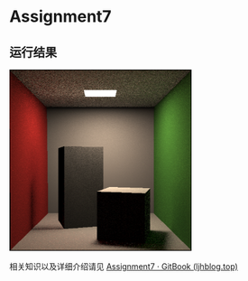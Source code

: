 # Assignment7
## 运行结果

<img src="https://raw.githubusercontent.com/ljhgpp/whatisthis/main/static/image-20220313154640560.png" alt="image-20220313154640560" style="zoom:33%;" />



相关知识以及详细介绍请见 [Assignment7 · GitBook (ljhblog.top)](https://www.ljhblog.top/CG/GAMES101/assignment7.html)



